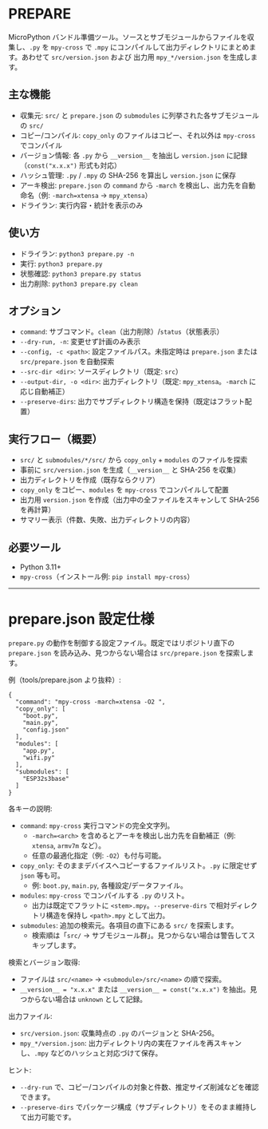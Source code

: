 # PREPARE

MicroPython バンドル準備ツール。ソースとサブモジュールからファイルを収集し、`.py` を `mpy-cross` で `.mpy` にコンパイルして出力ディレクトリにまとめます。あわせて `src/version.json` および 出力用 `mpy_*/version.json` を生成します。

## 主な機能
- 収集元: `src/` と `prepare.json` の `submodules` に列挙された各サブモジュールの `src/`
- コピー/コンパイル: `copy_only` のファイルはコピー、それ以外は `mpy-cross` でコンパイル
- バージョン情報: 各 `.py` から `__version__` を抽出し `version.json` に記録（`const("x.x.x")` 形式も対応）
- ハッシュ管理: `.py` / `.mpy` の SHA-256 を算出し `version.json` に保存
- アーキ検出: `prepare.json` の `command` から `-march` を検出し、出力先を自動命名（例: `-march=xtensa` → `mpy_xtensa`）
- ドライラン: 実行内容・統計を表示のみ

## 使い方
- ドライラン: `python3 prepare.py -n`
- 実行: `python3 prepare.py`
- 状態確認: `python3 prepare.py status`
- 出力削除: `python3 prepare.py clean`

## オプション
- `command`: サブコマンド。`clean`（出力削除）/`status`（状態表示）
- `--dry-run, -n`: 変更せず計画のみ表示
- `--config, -c <path>`: 設定ファイルパス。未指定時は `prepare.json` または `src/prepare.json` を自動探索
- `--src-dir <dir>`: ソースディレクトリ（既定: `src`）
- `--output-dir, -o <dir>`: 出力ディレクトリ（既定: `mpy_xtensa`。`-march` に応じ自動補正）
- `--preserve-dirs`: 出力でサブディレクトリ構造を保持（既定はフラット配置）

## 実行フロー（概要）
- `src/` と `submodules/*/src/` から `copy_only` + `modules` のファイルを探索
- 事前に `src/version.json` を生成（`__version__` と SHA-256 を収集）
- 出力ディレクトリを作成（既存ならクリア）
- `copy_only` をコピー、`modules` を `mpy-cross` でコンパイルして配置
- 出力用 `version.json` を作成（出力中の全ファイルをスキャンして SHA-256 を再計算）
- サマリー表示（件数、失敗、出力ディレクトリの内容）

## 必要ツール
- Python 3.11+
- `mpy-cross`（インストール例: `pip install mpy-cross`）

---

# prepare.json 設定仕様

`prepare.py` の動作を制御する設定ファイル。既定ではリポジトリ直下の `prepare.json` を読み込み、見つからない場合は `src/prepare.json` を探索します。

例（tools/prepare.json より抜粋）:
```
{
  "command": "mpy-cross -march=xtensa -O2 ",
  "copy_only": [
    "boot.py",
    "main.py",
    "config.json"
  ],
  "modules": [
    "app.py",
    "wifi.py"
  ],
  "submodules": [
    "ESP32s3base"
  ]
}
```

各キーの説明:
- `command`: `mpy-cross` 実行コマンドの完全文字列。
  - `-march=<arch>` を含めるとアーキを検出し出力先を自動補正（例: `xtensa`, `armv7m` など）。
  - 任意の最適化指定（例: `-O2`）も付与可能。
- `copy_only`: そのままデバイスへコピーするファイルリスト。`.py` に限定せず `json` 等も可。
  - 例: `boot.py`, `main.py`, 各種設定/データファイル。
- `modules`: `mpy-cross` でコンパイルする `.py` のリスト。
  - 出力は既定でフラットに `<stem>.mpy`。`--preserve-dirs` で相対ディレクトリ構造を保持し `<path>.mpy` として出力。
- `submodules`: 追加の検索元。各項目の直下にある `src/` を探索します。
  - 検索順は「`src/` → サブモジュール群」。見つからない場合は警告してスキップします。

検索とバージョン取得:
- ファイルは `src/<name>` → `<submodule>/src/<name>` の順で探索。
- `__version__ = "x.x.x"` または `__version__ = const("x.x.x")` を抽出。見つからない場合は `unknown` として記録。

出力ファイル:
- `src/version.json`: 収集時点の `.py` のバージョンと SHA-256。
- `mpy_*/version.json`: 出力ディレクトリ内の実在ファイルを再スキャンし、`.mpy` などのハッシュと対応づけて保存。

ヒント:
- `--dry-run` で、コピー/コンパイルの対象と件数、推定サイズ削減などを確認できます。
- `--preserve-dirs` でパッケージ構成（サブディレクトリ）をそのまま維持して出力可能です。
